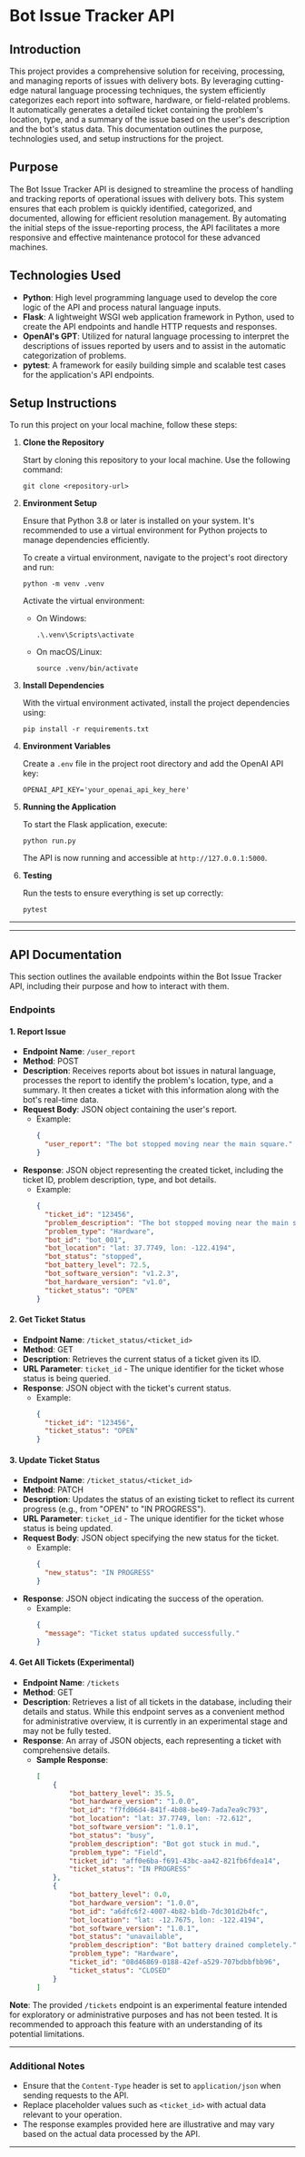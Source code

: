 
# Bot Issue Tracker API

## Introduction

This project provides a comprehensive solution for receiving, processing, and managing reports of issues with delivery bots. By leveraging cutting-edge natural language processing techniques, the system efficiently categorizes each report into software, hardware, or field-related problems. It automatically generates a detailed ticket containing the problem's location, type, and a summary of the issue based on the user's description and the bot's status data. This documentation outlines the purpose, technologies used, and setup instructions for the project.

## Purpose

The Bot Issue Tracker API is designed to streamline the process of handling and tracking reports of operational issues with delivery bots. This system ensures that each problem is quickly identified, categorized, and documented, allowing for efficient resolution management. By automating the initial steps of the issue-reporting process, the API facilitates a more responsive and effective maintenance protocol for these advanced machines.

## Technologies Used

- **Python**: High level programming language used to develop the core logic of the API and process natural language inputs.
- **Flask**: A lightweight WSGI web application framework in Python, used to create the API endpoints and handle HTTP requests and responses.
- **OpenAI's GPT**: Utilized for natural language processing to interpret the descriptions of issues reported by users and to assist in the automatic categorization of problems.
- **pytest**: A framework for easily building simple and scalable test cases for the application's API endpoints.

## Setup Instructions

To run this project on your local machine, follow these steps:

1. **Clone the Repository**

    Start by cloning this repository to your local machine. Use the following command:

    ```
    git clone <repository-url>
    ```

2. **Environment Setup**

    Ensure that Python 3.8 or later is installed on your system. It's recommended to use a virtual environment for Python projects to manage dependencies efficiently.

    To create a virtual environment, navigate to the project's root directory and run:

    ```
    python -m venv .venv
    ```

    Activate the virtual environment:

    - On Windows:
        ```
        .\.venv\Scripts\activate
        ```
    - On macOS/Linux:
        ```
        source .venv/bin/activate
        ```

3. **Install Dependencies**

    With the virtual environment activated, install the project dependencies using:

    ```
    pip install -r requirements.txt
    ```

4. **Environment Variables**

    Create a `.env` file in the project root directory and add the OpenAI API key:

    ```
    OPENAI_API_KEY='your_openai_api_key_here'
    ```

5. **Running the Application**

    To start the Flask application, execute:

    ```
    python run.py
    ```

    The API is now running and accessible at `http://127.0.0.1:5000`.

6. **Testing**

    Run the tests to ensure everything is set up correctly:

    ```
    pytest
    ```

---


---
    

## API Documentation

This section outlines the available endpoints within the Bot Issue Tracker API, including their purpose and how to interact with them.

### Endpoints

#### 1. Report Issue

- **Endpoint Name**: `/user_report`
- **Method**: POST
- **Description**: Receives reports about bot issues in natural language, processes the report to identify the problem's location, type, and a summary. It then creates a ticket with this information along with the bot's real-time data.
- **Request Body**: JSON object containing the user's report.
  - Example:
    ```json
    {
      "user_report": "The bot stopped moving near the main square."
    }
    ```
- **Response**: JSON object representing the created ticket, including the ticket ID, problem description, type, and bot details.
  - Example:
    ```json
    {
      "ticket_id": "123456",
      "problem_description": "The bot stopped moving near the main square.",
      "problem_type": "Hardware",
      "bot_id": "bot_001",
      "bot_location": "lat: 37.7749, lon: -122.4194",
      "bot_status": "stopped",
      "bot_battery_level": 72.5,
      "bot_software_version": "v1.2.3",
      "bot_hardware_version": "v1.0",
      "ticket_status": "OPEN"
    }
    ```

#### 2. Get Ticket Status

- **Endpoint Name**: `/ticket_status/<ticket_id>`
- **Method**: GET
- **Description**: Retrieves the current status of a ticket given its ID.
- **URL Parameter**: `ticket_id` - The unique identifier for the ticket whose status is being queried.
- **Response**: JSON object with the ticket's current status.
  - Example:
    ```json
    {
      "ticket_id": "123456",
      "ticket_status": "OPEN"
    }
    ```

#### 3. Update Ticket Status

- **Endpoint Name**: `/ticket_status/<ticket_id>`
- **Method**: PATCH
- **Description**: Updates the status of an existing ticket to reflect its current progress (e.g., from "OPEN" to "IN PROGRESS").
- **URL Parameter**: `ticket_id` - The unique identifier for the ticket whose status is being updated.
- **Request Body**: JSON object specifying the new status for the ticket.
  - Example:
    ```json
    {
      "new_status": "IN PROGRESS"
    }
    ```
- **Response**: JSON object indicating the success of the operation.
  - Example:
    ```json
    {
      "message": "Ticket status updated successfully."
    }
    ```

#### 4. Get All Tickets (Experimental)

- **Endpoint Name**: `/tickets`
- **Method**: GET
- **Description**: Retrieves a list of all tickets in the database, including their details and status. While this endpoint serves as a convenient method for administrative overview, it is currently in an experimental stage and may not be fully tested.
- **Response**: An array of JSON objects, each representing a ticket with comprehensive details.
  - **Sample Response**:
    ```json
    [
        {
            "bot_battery_level": 35.5,
            "bot_hardware_version": "1.0.0",
            "bot_id": "f7fd06d4-841f-4b08-be49-7ada7ea9c793",
            "bot_location": "lat: 37.7749, lon: -72.612",
            "bot_software_version": "1.0.1",
            "bot_status": "busy",
            "problem_description": "Bot got stuck in mud.",
            "problem_type": "Field",
            "ticket_id": "aff0e6ba-f691-43bc-aa42-821fb6fdea14",
            "ticket_status": "IN PROGRESS"
        },
        {
            "bot_battery_level": 0.0,
            "bot_hardware_version": "1.0.0",
            "bot_id": "a6dfc6f2-4007-4b82-b1db-7dc301d2b4fc",
            "bot_location": "lat: -12.7675, lon: -122.4194",
            "bot_software_version": "1.0.1",
            "bot_status": "unavailable",
            "problem_description": "Bot battery drained completely.",
            "problem_type": "Hardware",
            "ticket_id": "08d46869-0188-42ef-a529-707bdbbfbb96",
            "ticket_status": "CLOSED"
        }
    ]
    ```

**Note**: The provided `/tickets` endpoint is an experimental feature intended for exploratory or administrative purposes and has not been tested. It is recommended to approach this feature with an understanding of its potential limitations.

---


### Additional Notes

- Ensure that the `Content-Type` header is set to `application/json` when sending requests to the API.
- Replace placeholder values such as `<ticket_id>` with actual data relevant to your operation.
- The response examples provided here are illustrative and may vary based on the actual data processed by the API.

---

